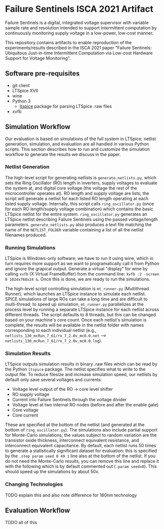 # Failure Sentinels ISCA 2021 Artifact
Failure Sentinels is a digital, integrated voltage supervisor with variable sample rate and resolution intended to support intermittent computation by continuously monitoring supply voltage in a low-power, low-cost manner.

This repository contains artifacts to enable reproduction of the experiments/results described in the ISCA 2021 paper "Failure Sentinels: Ubiquitous Just-in-time Intermittent Computation via Low-cost Hardware Support for Voltage Monitoring".

## Software pre-requisites
- git client
- LTSpice XVII
- wine
- Python 3
  - [ltspice](https://pypi.org/project/ltspice/) package for parsing LTSpice .raw files
- xvfb

##  Simulation Workflow
Our evaluation is based on simulations of the full system in LTSpice; netlist generation, simulation, and evaluation are all handled in various Python scripts.
This section describes how to run and customize the simulation workflow to generate the results we discuss in the paper.

### Netlist Generation
The high-level script for generating netlists is `generate_netlists.py`, which sets the Ring Oscillator (RO) length in inverters, supply voltages to evaluate the system at, and digital core voltage (the voltage the rest of the microcontroller operates at).
RO length and supply voltage are lists; the script will generate a netlist for each listed RO length operating at each listed supply voltage.
Internally, this script calls `ring_oscillator.py` (once for each RO length/supply voltage combination) which contains the basic LTSpice netlist for the entire system.
`ring_oscillator.py` generates an LTSpice netlist describing Failure Sentinels using the passed voltage/length parameters.
`generate_netlists.py` also produces a text file matching the name of the `NETLIST_FOLDER` variable containing a list of all the netlist filenames produced.

### Running Simulations
LTSpice is Windows-only software; we have to run it using wine, which in turn requires more support as we want to programatically call it from Python and ignore the grapical output.
Generate a virtual "display" for wine by calling `xvfb` (X Virtual FrameBuffer) from the command line: `Xvfb :2 -screen 0 1024x768x24 &`.
Once this is done, we are ready to run the simulations.

The high-level script controlling simulation is `mt_runner.py` (Multithread Runner), which launches an LTSpice instance to simulate each netlist.
SPICE simulations of large ROs can take a long time and are difficult to multi-thread; to speed up simulation, `mt_runner.py` parallelizes at the process level by running a separate LTSpice instance for each netlist across different threads.
The script defaults to 8 threads, but this can be changed based on your machine's core count.
Once each netlist's simulation is complete, the results will be available in the netlist folder with names corresponding to each individual netlist (e.g., `netlists_130_mcRun_7_61/ro_7_2.0v_mc0.0.net` --> `netlists_130_mcRun_7_61/ro_7_2.0v_mc0.0.log`).

### Simulation Results
LTSpice outputs simulation results in binary .raw files which can be read by the Python `ltspice` package.
The netlist specifies what to write to the output file.
To reduce filesize and increase simulation speed, our netlists by default only save several voltages and currents:
- Voltage level output of the RO -> core level shifter
- RO supply voltage
- Current into Failure Sentinels through the voltage divider
- Voltage level at two internal RO nodes (before and after the enable gate)
- Core voltage
- Core current

These are specified at the bottom of the netlist (and generated at the bottom of `ring_oscillator.py`).
The simulations also include partial support for Monte-Carlo simulations; the values subject to random variation are the transistor oxide thickness, interconnect equivalent resistance, and interconnect equivalent capacitance.
By default, each netlist runs 50 times to generate a statistically significant dataset for evaluation: this is specified by the `.step param seed 0 49 1` line also at the bottom of the netlist.
If you do not need the Monte-Carlo results, you can remove this line and replace it with the following which is by default commented out (`.param seed=0`).
This should speed up the simulations by about 50x.

### Changing Technologies
TODO explain this and also note difference for 180nm technology

## Evaluation Workflow
TODO all of this
